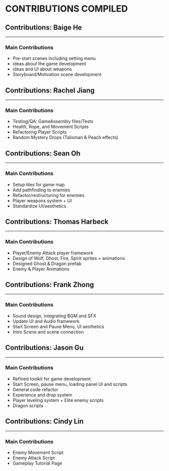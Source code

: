 # CONTRIBUTIONS COMPILED

## Contributions: Baige He
______________________________________________________________________________________
### Main Contributions
- Pre-start scenes including setting menu
- ideas about the game development
- ideas and UI about weapons
- Storyboard/Motivation scene development
  
## Contributions: Rachel Jiang
______________________________________________________________________________________
### Main Contributions
- Testing/QA: GameAssembly files/Tests
- Health, Rope, and Movement Scripts
- Refactoring Player Scripts
- Random Mystery Drops (Talisman & Peach effects)


## Contributions: Sean Oh
______________________________________________________________________________________
### Main Contributions
- Setup tiles for game map
- Add pathfinding to enemies
- Refactor/restructuring for enemies
- Player weapons system + UI
- Standardize UI/aesthetics


## Contributions: Thomas Harbeck
______________________________________________________________________________________
### Main Contributions
- Player/Enemy Attack player framework
- Design of Wolf, Ghost, Fire, Spirit sprites + animations
- Designed Ghost & Dragon prefab
- Enemy & Player Animations


## Contributions: Frank Zhong
______________________________________________________________________________________
### Main Contributions
- Sound design, integrating BGM and SFX
- Update UI and Audio framework
- Start Screen and Pause Menu, UI aesthetics
- Intro Scene and scene connection


## Contributions: Jason Gu
______________________________________________________________________________________
### Main Contributions
- Refined toolkit for game development
- Start Screen, pause menu, loading panel UI and scripts
- General code refactor
- Experience and drop system
- Player leveling system + Elite enemy scripts
- Dragon scripts


## Contributions: Cindy Lin
______________________________________________________________________________________
### Main Contributions
- Enemy Movement Script
- Enemy Attack Script
- Gameplay Tutorial Page
